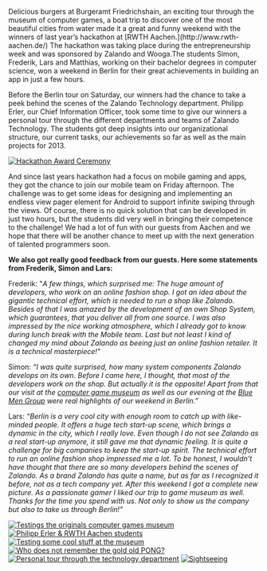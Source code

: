 <!--
.. title: RWTH Aachen Hackathon winners @ Zalando
.. slug: berlin-welcomes-rwth-aachen-hackathon-winners
.. date: 2013-07-08 15:40:52
.. tags: event,hackathon,rwth-aachen,student,berlin
.. author: Ellen Nagel
.. image: rwth-aachen-hackathon-winners-2013_teaser.jpg
-->

Delicious burgers at Burgeramt Friedrichshain, an
exciting tour through the museum of computer games, a boat trip to discover
one of the most beautiful cities from water made it a great and funny weekend
with the winners of last year’s hackathon at [RWTH Aachen.](http://www.rwth-
aachen.de/) The hackathon was taking place during the entrepreneurship week
and was sponsored by Zalando and Wooga.The students Simon, Frederik, Lars and
Matthias, working on their bachelor degrees in computer science, won a weekend
in Berlin for their great achievements in building an app in just a few hours.

<!-- TEASER_END -->

Before the Berlin tour on Saturday, our winners had the chance to take a peek
behind the scenes of the Zalando Technology department. Philipp Erler, our
Chief Information Officer, took some time to give our winners a personal tour
through the different departments and teams of Zalando Technology. The
students got deep insights into our organizational structure, our current
tasks, our achievements so far as well as the main projects for 2013.

[![Hackathon Award Ceremony](/files/2013/07/121115-RWTH-Gruenderwoche-28.jpg)](/files/2013/07/121115-RWTH-Gruenderwoche-28.jpg)

And since last years hackathon had a focus on mobile gaming and apps, they got the
chance to join our mobile team on Friday afternoon. The challenge was to get
some ideas for designing and implementing an endless view pager element for
Android to support infinite swiping through the views. Of course, there is no
quick solution that can be developed in just two hours, but the students did
very well in bringing their competence to the challenge! We had a lot of fun
with our guests from Aachen and we hope that there will be another chance to
meet up with the next generation of talented programmers soon.

**We also got really good feedback from our guests. Here some statements from Frederik,
Simon and Lars:**

Frederik: "_A few things, which surprised me: The huge
amount of developers, who work on an online fashion shop. I got an idea about
the gigantic technical effort, which is needed to run a shop like Zalando.
Besides of that I was amazed by the development of an own Shop System, which
guarantees, that you deliver all from one source. I was also impressed by the
nice working atmosphere, which I already got to know during lunch break with
the Mobile team. Last but not least I kind of changed my mind about Zalando as
beeing just an online fashion retailer. It is a technical masterpiece!”_

Simon: _“I was quite surprised, how many system components Zalando develops on
its own. Before I came here, I thought, that most of the developers work on
the shop. But actually it is the opposite! Apart from that our visit at the
[computer game museum](http://www.computerspielemuseum.de/) as well as our
evening at the [Blue Men Group](http://www.stage-entertainment.de/musicals-shows/blue-man-group-berlin.html) were real highlights of our weekend in Berlin.”_

Lars: _“Berlin is a very cool city with enough room to catch up with
like-minded people. It offers a huge tech start-up scene, which brings a
dynamic in the city, which I really love. Even though I do not see Zalando as
a real start-up anymore, it still gave me that dynamic feeling. It is quite a
challenge for big companies to keep the start-up spirit. The technical effort
to run an online fashion shop impressed me a lot. To be honest, I wouldn’t
have thought that there are so many developers behind the scenes of Zalando.
As a brand Zalando has quite a name, but as far as I recognized it before, not
as a tech company yet. After this weekend I got a complete new picture. As a
passionate gamer I liked our trip to game museum as well. Thanks for the time
you spend with us. Not only to show us the company but also to take us through
Berlin!”_

[![Testings the originals computer games museum](/files/2013/07/IMG-20130629-WA0006.jpg)](/files/2013/07/IMG-20130629-WA0006.jpg)
[![Philipp Erler & RWTH Aachen students](/files/2013/07/DSC_0006.jpg)](/files/2013/07/DSC_0006.jpg)
[![Testing some cool stuff at the museum](/files/2013/07/IMG-20130629-WA0002.jpg)](/files/2013/07/IMG-20130629-WA0002.jpg)
[![Who does not remember the gold old PONG?](/files/2013/07/IMG-20130629-WA0008.jpg)](/files/2013/07/IMG-20130629-WA0008.jpg)
[![Personal tour through the technology department](/files/2013/07/DSC_0002.jpg)](/files/2013/07/DSC_0002.jpg)
[![Sightseeing](/files/2013/07/IMG-20130629-WA0014.jpg)](/files/2013/07/IMG-20130629-WA0014.jpg)

